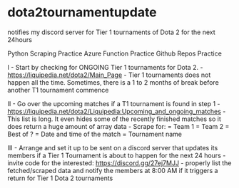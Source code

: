 # dota2tournamentupdate
notifies my discord server for Tier 1 tournaments of Dota 2 for the next 24hours

Python Scraping Practice
Azure Function Practice
Github Repos Practice


I - Start by checking for ONGOING Tier 1 tournaments for Dota 2.
    - https://liquipedia.net/dota2/Main_Page
    - Tier 1 tournaments does not happen all the time. Sometimes, there is a 1 to 2 months of break before another T1 tournament commence

II - Go over the upcoming matches if a T1 tournament is found in step 1
    - https://liquipedia.net/dota2/Liquipedia:Upcoming_and_ongoing_matches
    - This list is long. It even hides some of the recently finished matches so it does return a huge amount of array data
    - Scrape for: 
        = Team 1
        = Team 2
        = Best of ?
        = Date and time of the match
        = Tournament name

III - Arrange and set it up to be sent on a discord server that updates its members if a Tier 1 Tournament is about to happen for the next 24 hours
    - invite code for the interested: https://discord.gg/27ej7MJJ
    - properly list the fetched/scraped data and notify the members at 8:00 AM if it triggers a return for Tier 1 Dota 2 tournaments

